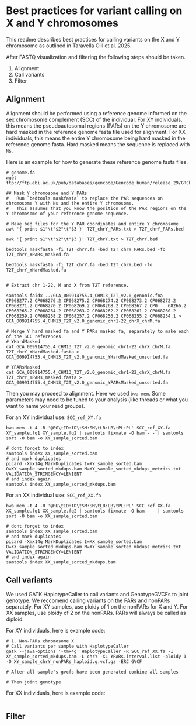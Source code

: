 # Best practices for variant calling on X and Y chromosomes

This readme describes best practices for calling variants on the X and Y chromosome as outlined in Taravella Oill et al. 2025.


After FASTQ visualization and filtering the following steps should be taken.

1. Alignment
2. Call variants 
3. Filter

## Alignment 
Alignment should be performed using a reference genome informed on the sex chromosome complement (SCC) of the individual. For XY individuals, this means the pseudoautosomal regions (PARs) on the Y chromosome are hard masked in the reference genome fasta file used for alignment. For XX individuals, this means the entire Y chromosome being hard masked in the reference genome fasta. Hard masked means the sequence is replaced with `N`s.

Here is an example for how to generate these reference genome fasta files.

```
# genome.fa
wget ftp://ftp.ebi.ac.uk/pub/databases/gencode/Gencode_human/release_29/GRCh38.p12.genome.fa.gz

## Mask Y chromosome and Y PARs
#   Run `bedtools maskfasta` to replace the PAR sequences on chromosome Y with Ns and the entire Y chromosome.
#   This assumes that you know the position of the PAR regions on the Y chromosome of your reference genome sequence.

# Make bed files for the Y PAR coordinates and entire Y chromosome
awk '{ print $1"\t"$2"\t"$3 }' T2T_chrY_PARs.txt > T2T_chrY_PARs.bed

awk '{ print $1"\t"$2"\t"$3 }' T2T_chrY.txt > T2T_chrY.bed

bedtools maskfasta -fi T2T_chrY.fa -bed T2T_chrY_PARs.bed -fo T2T_chrY_YPARs_masked.fa

bedtools maskfasta -fi T2T_chrY.fa -bed T2T_chrY.bed -fo T2T_chrY_YHardMasked.fa


# Extract chr 1-22, M and X from T2T reference.

samtools faidx ../GCA_009914755.4_CHM13_T2T_v2.0_genomic.fna CP068277.2 CP068276.2 CP068275.2 CP068274.2 CP068273.2 CP068272.2 CP068271.2 CP068270.2 CP068269.2 CP068268.2 CP068267.2 CP0    68266.2 CP068265.2 CP068264.2 CP068263.2 CP068262.2 CP068261.2 CP068260.2 CP068259.2 CP068258.2 CP068257.2 CP068256.2 CP068255.2 CP068254.1 > GCA_009914755.4_CHM13_T2T_v2.0_genomic_chr1-22_chrX_chrM.fa

# Merge Y hard masked fa and Y PARs masked fa, separately to make each of the SCC references.
# YHardMasked
cat GCA_009914755.4_CHM13_T2T_v2.0_genomic_chr1-22_chrX_chrM.fa T2T_chrY_YHardMasked.fasta > GCA_009914755.4_CHM13_T2T_v2.0_genomic_YHardMasked_unsorted.fa

# YPARsMasked
cat GCA_009914755.4_CHM13_T2T_v2.0_genomic_chr1-22_chrX_chrM.fa T2T_chrY_YPARs_masked.fasta > GCA_009914755.4_CHM13_T2T_v2.0_genomic_YPARsMasked_unsorted.fa

```

Then you may proceed to alignment. Here we used `bwa mem`. Some parameters may need to be tuned to your analysis (like threads or what you want to name your read groups).

For an XY individual use: `SCC_ref_XY.fa`
```
bwa mem -t 4 -R '@RG\tID:ID\tSM:SM\tLB:LB\tPL:PL' SCC_ref_XY.fa XY_sample.fq1 XY_sample.fq2 | samtools fixmate -O bam - - | samtools sort -O bam -o XY_sample_sorted.bam

# dont forget to index
samtools index XY_sample_sorted.bam
# and mark duplicates
picard -Xmx14g MarkDuplicates I=XY_sample_sorted.bam O=XY_sample_sorted_mkdups.bam M=XY_sample_sorted_mkdups_metrics.txt VALIDATION_STRINGENCY=LENIENT
# and index again
samtools index XY_sample_sorted_mkdups.bam
```

For an XX individual use: `SCC_ref_XX.fa`
```
bwa mem -t 4 -R '@RG\tID:ID\tSM:SM\tLB:LB\tPL:PL' SCC_ref_XX.fa XX_sample.fq1 XX_sample.fq2 | samtools fixmate -O bam - - | samtools sort -O bam -o XX_sample_sorted.bam

# dont forget to index
samtools index XX_sample_sorted.bam
# and mark duplicates
picard -Xmx14g MarkDuplicates I=XX_sample_sorted.bam O=XX_sample_sorted_mkdups.bam M=XY_sample_sorted_mkdups_metrics.txt VALIDATION_STRINGENCY=LENIENT
# and index again
samtools index XX_sample_sorted_mkdups.bam
```


## Call variants
We used GATK HaplotypeCaller to call variants and GenotypeGVCFs to joint genotype. We reccomend calling variants on the PARs and nonPARs separately. For XY samples, use ploidy of 1 on the nonPARs for X and Y. For XX samples, use ploidy of 2 on the nonPARs. PARs will always be called as diploid. 

For XY individuals, here is example code:
```
# 1. Non-PARs chromosome X
# Call variants per sample with HaplotypeCaller
gatk --java-options '-Xmx4g' HaplotypeCaller -R SCC_ref_XX.fa -I XY_sample_sorted_mkdups.bam -L chrY -XL YPARs.interval.list -ploidy 1 -O XY_sample_chrY_nonPARs_haploid.g.vcf.gz -ERC GVCF

# After all sample's gvcfs have been generated combine all samples

# Then joint genotype
```

For XX individuals, here is example code:
```

```

## Filter
